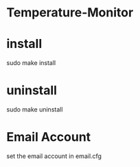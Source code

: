 # Temperature-Monitor

# install
sudo make install

# uninstall
sudo make uninstall

# Email Account
set the email account in email.cfg
